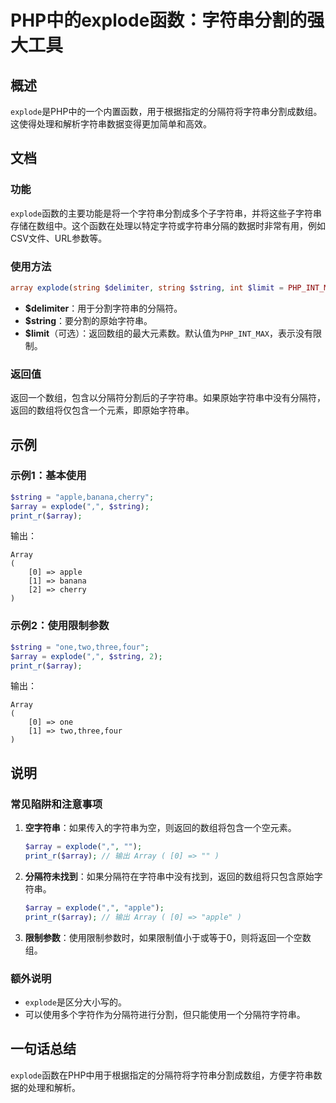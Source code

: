 <!--
Meta Description: # PHP中的explode函数：字符串分割的强大工具 ## 概述 `explode`是PHP中的一个内置函数，用于根据指定的分隔符将字符串分割成数组。这使得处理和解析字符串数据变得更加简单和高效。 ## 文档 ### 功能 `explode`函数的主要功能是将一个字符串分割成多个子字符串，并将这些...
Meta Keywords: array, explode, string, php, apple
-->

# PHP中的explode函数：字符串分割的强大工具

## 概述
`explode`是PHP中的一个内置函数，用于根据指定的分隔符将字符串分割成数组。这使得处理和解析字符串数据变得更加简单和高效。

## 文档
### 功能
`explode`函数的主要功能是将一个字符串分割成多个子字符串，并将这些子字符串存储在数组中。这个函数在处理以特定字符或字符串分隔的数据时非常有用，例如CSV文件、URL参数等。

### 使用方法
```php
array explode(string $delimiter, string $string, int $limit = PHP_INT_MAX);
```

- **$delimiter**：用于分割字符串的分隔符。
- **$string**：要分割的原始字符串。
- **$limit**（可选）：返回数组的最大元素数。默认值为`PHP_INT_MAX`，表示没有限制。

### 返回值
返回一个数组，包含以分隔符分割后的子字符串。如果原始字符串中没有分隔符，返回的数组将仅包含一个元素，即原始字符串。

## 示例
### 示例1：基本使用
```php
$string = "apple,banana,cherry";
$array = explode(",", $string);
print_r($array);
```
输出：
```
Array
(
    [0] => apple
    [1] => banana
    [2] => cherry
)
```

### 示例2：使用限制参数
```php
$string = "one,two,three,four";
$array = explode(",", $string, 2);
print_r($array);
```
输出：
```
Array
(
    [0] => one
    [1] => two,three,four
)
```

## 说明
### 常见陷阱和注意事项
1. **空字符串**：如果传入的字符串为空，则返回的数组将包含一个空元素。
   ```php
   $array = explode(",", "");
   print_r($array); // 输出 Array ( [0] => "" )
   ```

2. **分隔符未找到**：如果分隔符在字符串中没有找到，返回的数组将只包含原始字符串。
   ```php
   $array = explode(",", "apple");
   print_r($array); // 输出 Array ( [0] => "apple" )
   ```

3. **限制参数**：使用限制参数时，如果限制值小于或等于0，则将返回一个空数组。

### 额外说明
- `explode`是区分大小写的。
- 可以使用多个字符作为分隔符进行分割，但只能使用一个分隔符字符串。

## 一句话总结
`explode`函数在PHP中用于根据指定的分隔符将字符串分割成数组，方便字符串数据的处理和解析。
